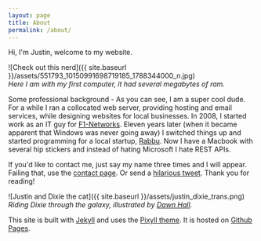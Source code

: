 ```yaml
---
layout: page
title: About
permalink: /about/
---
```


Hi, I'm Justin, welcome to my website.  

![Check out this nerd]({{ site.baseurl }}/assets/551793_10150991698719185_1788344000_n.jpg)
<br>
*Here I am with my first computer, it had several megabytes of ram.*

Some professional background - As you can see, I am a super cool dude. For a while I ran a collocated web server, providing hosting and email services, while designing websites for local businesses.  In 2008, I started work as an IT guy for [F1-Networks][f1].  Eleven years later (when it became apparent that Windows was never going away) I switched things up and started programming for a local startup, [Rabbu][rabbu].  Now I have a Macbook with several hip stickers and instead of hating Microsoft I hate REST APIs.

If you'd like to contact me, just say my name three times and I will appear.  Failing that, use the [contact page](/contact). Or send a [hilarious tweet](https://twitter.com/neontunafishy).
Thank you for reading!

![Justin and Dixie the cat]({{ site.baseurl }}/assets/justin_dixie_trans.png)
<br>
*Riding Dixie through the galaxy, illustrated by [Dawn Hall][dawn].*

This site is built with [Jekyll][Jekyll] and uses the [Pixyll theme][Pixyll]. It is 
hosted on [Github Pages][ghp].

[Jekyll]:http://jekyllrb.com
[Pixyll]:http://pixyll.com
[ghp]:https://pages.github.com
[f1]:http://f1-networks.com
[dawn]:http://www.foxandthefiddle.com
[rabbu]:http://www.rabbu.com